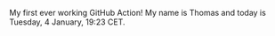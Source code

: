 My first ever working GitHub Action!
My name is Thomas and today is Tuesday, 4 January, 19:23 CET. 
